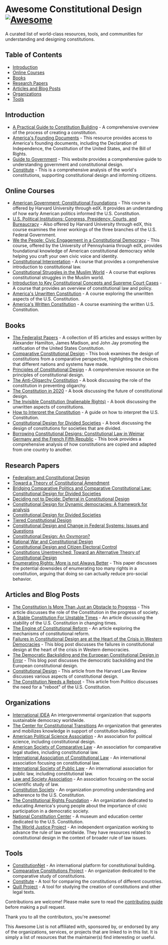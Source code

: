 # Awesome Constitutional Design [![Awesome](https://awesome.re/badge.svg)](https://awesome.re)

A curated list of world-class resources, tools, and communities for understanding and designing constitutions.

## Table of Contents

- [Introduction](#introduction)
- [Online Courses](#online-courses)
- [Books](#books)
- [Research Papers](#research-papers)
- [Articles and Blog Posts](#articles-and-blog-posts)
- [Organizations](#organizations)
- [Tools](#tools)

## Introduction


- [A Practical Guide to Constitution Building](https://www.idea.int/sites/default/files/publications/chapters/practical-guide-to-constitution-building/a-practical-guide-to-constitution-building-chapter-5.pdf) - A comprehensive overview of the process of creating a constitution.
- [America's Founding Documents](https://www.archives.gov/founding-docs) - This resource provides access to America's founding documents, including the Declaration of Independence, the Constitution of the United States, and the Bill of Rights.
- [Guide to Government](https://www.guidetogovernment.org/) - This website provides a comprehensive guide to understanding government and constitutional design.
- [Constitute](https://www.constituteproject.org/) - This is a comprehensive analysis of the world's constitutions, supporting constitutional design and informing citizens.

## Online Courses

- [American Government: Constitutional Foundations](https://www.edx.org/course/american-government-constitutional-foundations) - This course is offered by Harvard University through edX. It provides an understanding of how early American politics informed the U.S. Constitution.
- [U.S. Political Institutions: Congress, Presidency, Courts, and Bureaucracy](https://www.edx.org/course/us-political-institutions-congress-presidency-cour) - Also offered by Harvard University through edX, this course examines the inner workings of the three branches of the U.S. Federal Government.
- [We the People: Civic Engagement in a Constitutional Democracy](https://www.edx.org/course/civic-engagement-in-us-democracy) - This course, offered by the University of Pennsylvania through edX, provides foundational knowledge of American constitutional democracy while helping you craft your own civic voice and identity.
- [Constitutional Interpretation](https://www.edx.org/course/constitutional-interpretation) - A course that provides a comprehensive introduction to constitutional law.
- [Constitutional Struggles in the Muslim World](https://www.coursera.org/learn/muslim-world) - A course that explores constitutional struggles in the Muslim world.
- [Introduction to Key Constitutional Concepts and Supreme Court Cases](https://www.coursera.org/learn/constitution) - A course that provides an overview of constitutional law and policy.
- [America's Unwritten Constitution](https://www.coursera.org/learn/unwritten-constitution) - A course exploring the unwritten aspects of the U.S. Constitution.
- [America's Written Constitution](https://www.coursera.org/learn/written-constitution) - A course examining the written U.S. Constitution.

## Books

- [The Federalist Papers](https://www.congress.gov/resources/display/content/The+Federalist+Papers) - A collection of 85 articles and essays written by Alexander Hamilton, James Madison, and John Jay promoting the ratification of the United States Constitution.
- [Comparative Constitutional Design](https://www.amazon.com/Comparative-Constitutional-Design-Law-Policy/dp/110766537X) - This book examines the design of constitutions from a comparative perspective, highlighting the choices that different nations and systems have made.
- [Principles of Constitutional Design](https://www.cambridge.org/us/academic/subjects/politics-international-relations/comparative-politics/principles-constitutional-design?format=PB) - A comprehensive resource on the principles of constitutional design.
- [The Anti-Oligarchy Constitution](https://www.hup.harvard.edu/catalog.php?isbn=9780674980624&content=reviews) - A book discussing the role of the constitution in preventing oligarchy.
- [The Constitution in 2020](https://www.amazon.com/Constitution-2020-Jack-M-Balkin/dp/0195387961) - A book discussing the future of constitutional design.
- [The Invisible Constitution (Inalienable Rights)](https://www.amazon.com/Invisible-Constitution-Inalienable-Rights/dp/019530425X) - A book discussing the unwritten aspects of constitutions.
- [How to Interpret the Constitution](https://www.kirkusreviews.com/book-reviews/cass-r-sunstein/how-to-interpret-the-constitution/) - A guide on how to interpret the U.S. Constitution.
- [Constitutional Design for Divided Societies](https://global.oup.com/academic/product/constitutional-design-for-divided-societies-9780199535415) - A book discussing the design of constitutions for societies that are divided.
- [Borrowing Constitutional Designs: Constitutional Law in Weimar Germany and the French Fifth Republic](https://press.princeton.edu/books/paperback/9780691146720/borrowing-constitutional-designs) - This book provides a comprehensive analysis of how constitutions are copied and adapted from one country to another.

## Research Papers

- [Federalism and Constitutional Design](https://muse.jhu.edu/pub/1/article/16797/summary)
- [Toward a Theory of Constitutional Amendment](https://www.cambridge.org/core/journals/american-political-science-review/article/abs/toward-a-theory-of-constitutional-amendment/9932D2055798BE28EF9CF40BAD4E2F7D)
- [Bridging Comparative Politics and Comparative Constitutional Law: Constitutional Design for Divided Societies](https://papers.ssrn.com/sol3/papers.cfm?abstract_id=1287619)
- [Deciding not to Decide: Deferral in Constitutional Design](https://academic.oup.com/icon/article/9/3-4/636/657611)
- [Constitutional Design for Dynamic democracies: A framework for analysis](https://academic.oup.com/icon/article/20/2/580/6633772)
- [Constitutional Design for Divided Societies](https://muse.jhu.edu/article/54673)
- [Tiered Constitutional Design](https://heinonline.org/HOL/LandingPage?handle=hein.journals/gwlr86&div=15&id=&page=)
- [Constitutional Design and Change in Federal Systems: Issues and Questions](https://academic.oup.com/publius/article-abstract/39/2/241/1830152)
- [Constitutional Design: An Oxymoron?](https://heinonline.org/HOL/LandingPage?handle=hein.journals/nomos42&div=15&id=&page=)
- [Rational War and Constitutional Design](https://www.jstor.org/stable/20455704)
- [Constitutional Design and Citizen Electoral Control](https://journals.sagepub.com/doi/abs/10.1177/0951692889001002001?journalCode=jtpa)
- [Constitutions Unentrenched: Toward an Alternative Theory of Constitutional Design](https://www.cambridge.org/core/journals/american-political-science-review/article/abs/constitutions-unentrenched-toward-an-alternative-theory-of-constitutional-design/21AE9E48DB3263929BD6EAAF5030B65C)
- [Enumerating Rights: More is not Always Better](https://link.springer.com/article/10.1007/s11127-023-01053-0) - This paper discusses the potential downsides of enumerating too many rights in a constitution, arguing that doing so can actually reduce pro-social behavior.

## Articles and Blog Posts

- [The Constitution Is More Than Just an Obstacle to Progress](https://www.nytimes.com/2021/05/04/books/review/the-words-that-made-us-akhil-reed-amar.html) - This article discusses the role of the Constitution in the progress of society.
- [A Stable Constitution For Unstable Times](https://www.hoover.org/research/stable-constitution-unstable-times) - An article discussing the stability of the U.S. Constitution in changing times.
- [The Engine of Constitutional Reform](https://democracyjournal.org/magazine/61/the-engine-of-constitutional-reform/) - An article exploring the mechanisms of constitutional reform.
- [Failures in Constitutional Design are at the Heart of the Crisis in Western Democracies](https://theloop.ecpr.eu/failures-in-constitutional-design-are-at-the-heart-of-the-crisis-in-western-democracies/) - This blog post discusses the failures in constitutional design at the heart of the crisis in Western democracies.
- [The Democratic Backsliding and the European Constitutional Design in Error](https://verfassungsblog.de/the-democratic-backsliding-and-the-european-constitutional-design-in-error-when-how-meets-why/) - This blog post discusses the democratic backsliding and the European constitutional design.
- [Constitutional Design](https://harvardlawreview.org/forum/vol-128/constitutional-design/) - This article from the Harvard Law Review discusses various aspects of constitutional design.
- [The Constitution Needs a Reboot](https://www.politico.com/magazine/story/2018/09/05/new-constitution-change-amendment-law-219586/) - This article from Politico discusses the need for a "reboot" of the U.S. Constitution.

## Organizations

- [International IDEA](https://www.idea.int/) An intergovernmental organization that supports sustainable democracy worldwide.
- [The Center for Constitutional Transitions](https://constitutionaltransitions.org/) An organization that generates and mobilizes knowledge in support of constitution building.
- [American Political Science Association](https://www.apsanet.org/) - An association for political science, including constitutional design.
- [American Society of Comparative Law](https://ascl.org/) - An association for comparative legal studies, including constitutional law.
- [International Association of Constitutional Law](https://www.iacl-aidc.org/) - An international association focusing on constitutional law.
- [International Society of Public Law](https://www.icon-society.org/) - An international association for public law, including constitutional law.
- [Law and Society Association](https://www.lawandsociety.org/) - An association focusing on the social scientific study of law.
- [Constitution Society](https://constitution.org/) - An organization promoting understanding and adherence to the U.S. Constitution.
- [The Constitutional Rights Foundation](https://www.crf-usa.org/) - An organization dedicated to educating America's young people about the importance of civic participation in a democratic society.
- [National Constitution Center](https://constitutioncenter.org/) - A museum and education center dedicated to the U.S. Constitution.
- [The World Justice Project](https://worldjusticeproject.org/) - An independent organization working to advance the rule of law worldwide. They have resources related to constitutional design in the context of broader rule of law issues.

## Tools

- [ConstitutionNet](https://constitutionnet.org/) - An international platform for constitutional building.
- [Comparative Constitutions Project](https://comparativeconstitutionsproject.org/) - An organization dedicated to the comparative study of constitutions.
- [Constitute](https://www.constituteproject.org/) - A tool for comparing the constitutions of different countries.
- [Quill Project](https://www.quill.pmb.ox.ac.uk/quillprojects) - A tool for studying the creation of constitutions and other legal texts.

Contributions are welcome! Please make sure to read the [contributing guide](CONTRIBUTING.md) before making a pull request.

Thank you to all the contributors, you're awesome!

This Awesome List is not affiliated with, sponsored by, or endorsed by any of the organizations, services, or projects that are linked to in this list. It is simply a list of resources that the maintainer(s) find interesting or useful.
